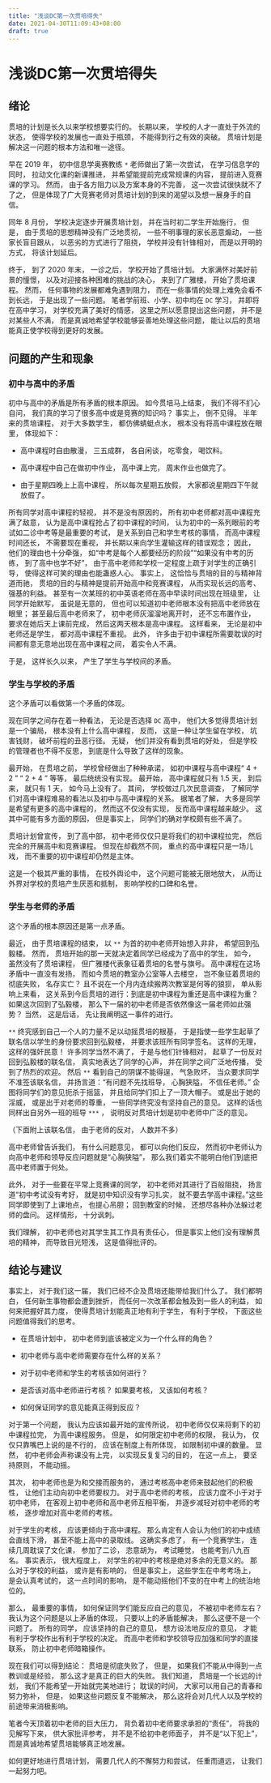 ```yaml
---
title: "浅谈DC第一次贯培得失"
date: 2021-04-30T11:09:43+08:00
draft: true
---
```


# 浅谈DC第一次贯培得失

## 绪论

贯培的计划是长久以来学校想要实行的。 长期以来， 学校的人才一直处于外流的状态， 使得学校的发展也一直处于瓶颈， 不能得到行之有效的突破。 贯培计划是解决这一问题的根本方法和唯一途径。

早在 2019 年， 初中信息学奥赛教练 `*` 老师做出了第一次尝试， 在学习信息学的同时， 拉动文化课的新课推进， 并希望能提前完成常规课的内容， 提前进入竞赛课的学习。 然而， 由于各方阻力以及方案本身的不完善， 这一次尝试很快就不了了之， 但是体现了广大竞赛老师对贯培计划的到来的渴望以及想一展身手的自信。

同年 8 月份， 学校决定逐步开展贯培计划， 并在当时初二学生开始施行， 但是， 由于贯培的思想精神没有广泛地贯彻， 一些不明事理的家长恶意煽动， 一些家长盲目跟从， 以恶劣的方式进行了阻挠， 学校并没有针锋相对， 而是以开明的方式， 将该计划延后。

终于， 到了 2020 年末， 一诊之后， 学校开始了贯培计划。 大家满怀对美好前景的憧憬， 以及对迎接各种困难的挑战的决心， 来到了广雅楼， 开始了贯培课程。 然而， 任何事物的发展都难免遇到阻力， 而在一些事情的处理上难免会看不到长远， 于是出现了一些问题。 笔者学前班、小学、初中均在 `` DC `` 学习， 并即将在高中学习， 对学校充满了美好的情感， 这里之所以愿意提出这些问题， 并不是对某些人不满， 而是真诚地希望学校能够妥善地处理这些问题， 能让以后的贯培能真正使学校得到更好的发展。

## 问题的产生和现象

### 初中与高中的矛盾

初中与高中的矛盾是所有矛盾的根本原因。 如今贯培马上结束， 我们不得不扪心自问， 我们真的学习了很多高中或是竞赛的知识吗？ 事实上， 倒不见得。 半年来的贯培课程， 对于大多数学生， 都仿佛蜻蜓点水， 根本没有将高中课程放在眼里， 体现如下：

- 高中课程时自由散漫， 三五成群， 各自闲谈， 吃零食， 喝饮料。

- 高中课程中自己在做初中作业， 高中课上完， 周末作业也做完了。

- 由于星期四晚上上高中课程， 所以每次星期五放假， 大家都说星期四下午就放假了。

所有同学对高中课程的轻视， 并不是没有原因的， 所有初中老师都对高中课程充满了敌意， 认为是高中课程抢占了初中课程的时间， 认为初中的一系列眼前的考试如二诊中考等是最重要的考试， 是关系到自己和学生考核的事情， 而高中课程时间还长， 不需要现在重视， 并长期以来向学生灌输这样的错误观念； 因此， 他们的理由也十分牵强， 如“中考是每个人都要经历的阶段”“如果没有中考的历练， 到了高中也学不好”， 由于高中老师和学校一定程度上疏于对学生的正确引导， 使得这样可笑的理由也能蛊惑人心。 事实上， 这恰恰与贯培的目的与精神背道而驰， 贯培的目的与精神是提前开始高中和竞赛课程， 从而实现长远的高考、强基的利益。 甚至有一次某班的初中英语老师在高中早读时间出现在班级里， 让同学开始默写， 虽说是无意的， 但也可以知道初中老师根本没有把高中老师放在眼里； 甚至最后高中老师来了， 初中老师灰溜溜地离开时， 还不忘布置作业， 要求在她后天上课前完成， 然后这两天根本是高中课程。 这样看来， 无论是初中老师还是学生， 都对高中课程不重视。 此外， 许多由于初中课程所需要耽误的时间都有意无意地出现在高中课程之间， 着实令人不满。

于是， 这样长久以来， 产生了学生与学校间的矛盾。

### 学生与学校的矛盾

这个矛盾可以看做第一个矛盾的体现。

现在同学之间存在着一种看法， 无论是否选择 `DC` 高中， 他们大多觉得贯培计划是一个骗局， 根本没有上什么高中课程， 反而， 这是一种让学生留在学校， 坑害钱财， 破坏前程的丑恶行径。 无疑， 他们并没有看到贯培的好处， 但是学校的管理者也不得不反思， 到底是什么导致了这样的现象。

最开始， 在贯培之前， 学校曾经做出了种种承诺， 如初中课程与高中课程“ 4 + 2 ” “ 2 + 4 ” 等等， 最后统统没有实现。 最开始， 高中课程就只有 1.5 天， 到后来， 就只有 1 天， 如今马上没有了。 其间， 学校做过几次民意调查， 了解同学们对高中课程难易的看法以及初中与高中课程的关系。 据笔者了解， 大多是同学是希望有更多的高中课程的， 然而这不仅没有实现， 反而高中课程越来越少。 这其中可能有多方面的原因， 但是事实上， 同学们的确对学校颇有些不满了。

贯培计划曾宣传， 到了高中部， 初中老师仅仅只是将我们的初中课程拉完， 然后完全的开展高中和竞赛课程。 但现在却截然不同， 重点的高中课程只是一场儿戏， 而不重要的初中课程却仍然是主体。

这是一个极其严重的事情， 在校外舆论中， 这个问题可能被无限地放大， 从而让外界对学校的贯培产生厌恶和抵制， 影响学校的口碑和名誉。

### 学生与老师的矛盾

这个矛盾的根本原因还是第一点矛盾。

最近， 由于贯培课程的结束， 以 `**` 为首的初中老师开始想入非非， 希望回到弘毅楼。 然而， 贯培开始的那一天就决定着同学已经成为了高中的学生， 如今， 虽然没有了贯培课程， 但广雅楼代表象征着贯培的名誉与旗号。 高中课程在这场矛盾中一直没有发扬， 而如今贯培的教室办公室等人去楼空， 岂不象征着贯培的彻底失败， 名存实亡？ 且不说在一个月内连续搬两次教室是何等的狼狈， 单从影响上来看， 这关系到今后贯培的进行：到底是初中课程为重还是高中课程为重？ 如果这次回到了弘毅楼， 那么下一届的初中老师是否依然像这一届老师如此强势？ 当然， 这是后话， 先让我阐明这一事件的进行。

`` ** `` 终究感到自己一个人的力量不足以动摇贯培的根基， 于是指使一些学生起草了联名信以学生的身份要求回到弘毅楼， 并要求该班所有同学签名。 这样的无理， 这样的强奸民意！ 许多同学当然不满了， 于是与他们针锋相对， 起草了一份反对回到弘毅楼的联名信， 真实地表达了同学的心声， 并在同学之间广泛地传播， 受到了热烈的欢迎。 然后 `` ** `` 看到自己的阴谋不能得逞， 气急败坏， 当众要求同学不准签该联名信， 并扬言道：“有问题不先找班导， 心胸狭隘， 不信任老师。” 企图将同学们的意见扼杀于摇篮， 并且给同学们扣上了一顶大帽子。 或是出于她的淫威， 或是出于对老师的尊重， 一些同学终究没有坚持自己的意见。 这样的话也同样出自另外一班的班导 `` *** `` ， 说明反对贯培计划是初中老师中广泛的意见。

（下面附上该联名信， 由于老师的反对， 人数并不多）

高中老师曾告诉我们， 有什么问题意见， 都可以向他们反应， 然而初中老师认为向高中老师和领导反应问题就是“心胸狭隘”， 那么我们着实不能明白他们到底把高中老师置于何处。

此外， 对于一些要在平常上竞赛课的同学， 初中老师对其进行了百般阻挠， 扬言道“初中考试没有考好， 就是初中知识没有学习扎实， 就不要去学高中课程。”这些同学即使到了上课地点， 也提心吊胆； 回到教室的时候， 还想尽各种办法躲过老师的盘问。 这样情形， 十分讽刺。

我们理解， 初中老师也对其学生其工作具有责任心， 但是事实上他们没有理解贯培的精神， 而导致目光短浅， 这是值得批评的。

## 结论与建议

事实上， 对于我们这一届， 我们已经不企及贯培还能带给我们什么了。 我们都明白， 任何新生事物都会遭到挫折， 而任何一次改革都会触及到一些人的利益， 如何来把握好其力度， 使得贯培计划能真正地有利于学生， 有利于学校， 下面这些问题值得我们的思考。

- 在贯培计划中， 初中老师到底该被定义为一个什么样的角色？

- 初中老师与高中老师需要存在什么样的关系？

- 对于初中老师和学生的考核该如何进行？

- 是否该对高中老师进行考核？ 如果要考核， 又该如何考核？

- 如何保证同学的意见能真正得到反应？

对于第一个问题， 我认为应该如最开始的宣传所说， 初中老师仅仅来将剩下的初中课程拉完， 为高中课程服务。 但是， 如何限定初中老师的权限， 我认为， 仅仅只靠嘴巴上说的是不行的， 应该在制度上有所体现， 如限制初中课的数量。 显然， 初中老师会声称课没有上完， 以实现反复复习的目的， 在这一点上， 要坚持原则， 不能动摇。

其次， 初中老师也是为和交接而服务的， 通过考核高中老师来鼓起他们的积极性， 让他们主动向初中老师要权力。 对于高中老师的考核， 应该力度不小于对于初中老师， 在客观上初中老师和高中老师互相平衡， 并逐步减轻对初中老师的考核， 逐步增加对高中老师的考核。

对于学生的考核， 应该更倾向于高中课程。 那么肯定有人会认为他们的初中成绩会直线下滑， 甚至不能上高中的录取线。 这确实多虑了， 有一个竞赛学生， 连续几周耽误了文化课， 参加了二诊， 恣意胡为， 考试睡觉， 也能考到八九百名。 事实表示， 很大程度上， 对学生的初中的考核是绝对多余的无意义的。 那么对于学校的利益， 或许是有影响的， 但是事实上， 这些学生在中考考场上， 是会认真考试的， 这一点时间的影响， 是不能动摇他们不变的在中考上的统治地位的。

那么， 最重要的事情， 如何保证同学们能反应自己的意见， 不被初中老师左右？ 我认为这个问题是以上矛盾的体现， 只要以上的矛盾能解决， 那么这便不是一个问题了。 所有的同学， 应该坚持的自己的意见， 想方设法地反应的意见， 才能有利于学校作出有利于学校的决定。 而高中老师和学校领导应加强和同学的直接联系， 防止初中老师暗箱操作。

现在我们可以得到结论： 贯培是彻底失败了， 但是， 如果我们不能从中得到一点教训或是经验， 那么这才是真正的巨大的失败。 我们知道， 贯培是一个长远的计划， 我们不能希望一开始就完美地进行； 耽误的时间， 大家可以用自己的青春和努力弥补， 但是， 如果这些问题反复不能解决， 那么这将会对几代人以及学校的前途带来消极影响。 

笔者今天顶着初中老师的巨大压力， 背负着初中老师要求承担的“责任”， 将我的见解写下来， 供大家批评参考， 并不是不给初中老师面子， 并不是“以下犯上”， 而是真诚地希望贯培能够真正地发展。

如何更好地进行贯培计划， 需要几代人的不懈努力和尝试， 任重而道远， 让我们一起努力吧。